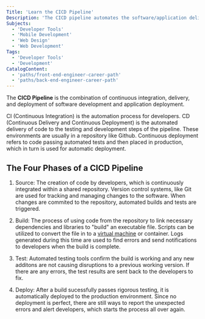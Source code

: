```yaml
---
Title: 'Learn the CICD Pipeline'
Description: 'The CICD pipeline automates the software/application delivery process.'
Subjects: 
  - 'Developer Tools'
  - 'Mobile Development'
  - 'Web Design'
  - 'Web Development'
Tags:
  - 'Developer Tools'
  - 'Development'
CatalogContent:
  - 'paths/front-end-engineer-career-path'
  - 'paths/back-end-engineer-career-path'
---
```


The **CICD Pipeline** is the combination of continuous integration, delivery, and deployment of software development and application deployment.

CI (Continuous Integration) is the automation process for developers. CD (Continuous Delivery and Continuous Deployment) is the automated delivery of code to the testing and development steps of the pipeline. These environments are usually in a repository like Github. Continuous deployment refers to code passing automated tests and then placed in production, which in turn is used for automatic deployment.

## The Four Phases of a CICD Pipeline

1. Source: The creation of code by developers, which is continuously integrated within a shared repository. Version control systems, like Git are used for tracking and managing changes to the software. When changes are commited to the repository, automated builds and tests are triggered.

2. Build: The process of using code from the repository to link necessary dependencies and libraries to "build" an executable file. Scripts can be utilized to convert the file in to a [virtual machine](https://www.codecademy.com/resources/docs/general/virtual-machines) or container. Logs generated during this time are used to find errors and send notifications to developers when the build is complete. 

3. Test: Automated testing tools confirm the build is working and any new additons are not causing disruptions to a previous working version. If there are any errors, the test results are sent back to the developers to fix. 

4. Deploy: After a build sucessfully passes rigorous testing, it is automatically deployed to the production environment. Since no deployment is perfect, there are still ways to report the unexpected errors and alert developers, which starts the process all over again. 
